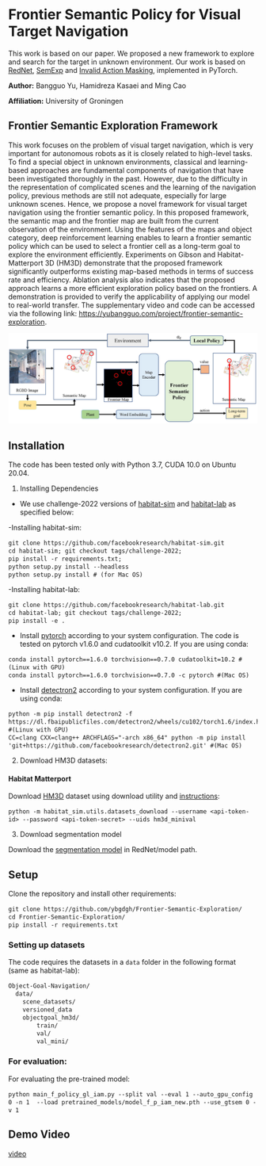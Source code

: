 # Frontier Semantic Policy for Visual Target Navigation

This work is based on our paper. We proposed a new framework to explore and search for the target in unknown environment. Our work is based on [RedNet](https://github.com/JindongJiang/RedNet),   [SemExp](https://github.com/devendrachaplot/Object-Goal-Navigation) and [Invalid Action Masking](https://github.com/neurips2020submission/invalid-action-masking), implemented in PyTorch.

**Author:** Bangguo Yu, Hamidreza Kasaei and Ming Cao

**Affiliation:** University of Groningen

## Frontier Semantic Exploration Framework

This work focuses on the problem of visual target navigation, which is very important for autonomous robots
as it is closely related to high-level tasks. To find a special object in unknown environments, classical and learning-based approaches are fundamental components of navigation that have been investigated thoroughly in the past. However, due to the difficulty in the representation of complicated scenes
and the learning of the navigation policy, previous methods are still not adequate, especially for large unknown scenes. Hence, we propose a novel framework for visual target navigation using the frontier semantic policy. In this proposed framework, the semantic map and the frontier map are built from the
current observation of the environment. Using the features of the maps and object category, deep reinforcement learning enables to learn a frontier semantic policy which can be used to select a frontier cell as a long-term goal to explore the environment efficiently. Experiments on Gibson and Habitat-
Matterport 3D (HM3D) demonstrate that the proposed framework significantly outperforms existing map-based methods in terms of success rate and efficiency. Ablation analysis also indicates that the proposed approach learns a more efficient exploration policy based on the frontiers. A demonstration is provided to verify the applicability of applying our model to real-world transfer. The supplementary video and code can be accessed via the following link: https://yubangguo.com/project/frontier-semantic-exploration.

![image-20200706200822807](img/system.jpg)

<!-- ## Requirements

- Ubuntu 20.04
- Python 3.7
- [habitat-lab](https://github.com/facebookresearch/habitat-lab) -->

## Installation

The code has been tested only with Python 3.7, CUDA 10.0 on Ubuntu 20.04.

1. Installing Dependencies
- We use challenge-2022 versions of [habitat-sim](https://github.com/facebookresearch/habitat-sim) and [habitat-lab](https://github.com/facebookresearch/habitat-lab) as specified below:

-Installing habitat-sim:
```
git clone https://github.com/facebookresearch/habitat-sim.git
cd habitat-sim; git checkout tags/challenge-2022; 
pip install -r requirements.txt; 
python setup.py install --headless
python setup.py install # (for Mac OS)
```

-Installing habitat-lab:
```
git clone https://github.com/facebookresearch/habitat-lab.git
cd habitat-lab; git checkout tags/challenge-2022; 
pip install -e .
```

- Install [pytorch](https://pytorch.org/) according to your system configuration. The code is tested on pytorch v1.6.0 and cudatoolkit v10.2. If you are using conda:
```
conda install pytorch==1.6.0 torchvision==0.7.0 cudatoolkit=10.2 #(Linux with GPU)
conda install pytorch==1.6.0 torchvision==0.7.0 -c pytorch #(Mac OS)
```

- Install [detectron2](https://github.com/facebookresearch/detectron2/) according to your system configuration. If you are using conda:
```
python -m pip install detectron2 -f https://dl.fbaipublicfiles.com/detectron2/wheels/cu102/torch1.6/index.html #(Linux with GPU)
CC=clang CXX=clang++ ARCHFLAGS="-arch x86_64" python -m pip install 'git+https://github.com/facebookresearch/detectron2.git' #(Mac OS)
```

2. Download HM3D datasets:

#### Habitat Matterport
Download [HM3D](https://aihabitat.org/datasets/hm3d/) dataset using download utility and [instructions](https://github.com/facebookresearch/habitat-sim/blob/089f6a41474f5470ca10222197c23693eef3a001/datasets/HM3D.md):
```
python -m habitat_sim.utils.datasets_download --username <api-token-id> --password <api-token-secret> --uids hm3d_minival
```

3. Download segmentation model

Download the [segmentation model](https://drive.google.com/file/d/1U0dS44DIPZ22nTjw0RfO431zV-lMPcvv/view?usp=share_link) in RedNet/model path.


## Setup
Clone the repository and install other requirements:
```
git clone https://github.com/ybgdgh/Frontier-Semantic-Exploration/
cd Frontier-Semantic-Exploration/
pip install -r requirements.txt
```

### Setting up datasets
The code requires the datasets in a `data` folder in the following format (same as habitat-lab):
```
Object-Goal-Navigation/
  data/
    scene_datasets/
    versioned_data
    objectgoal_hm3d/
        train/
        val/
        val_mini/
```


### For evaluation: 
For evaluating the pre-trained model:
```
python main_f_policy_gl_iam.py --split val --eval 1 --auto_gpu_config 0 -n 1  --load pretrained_models/model_f_p_iam_new.pth --use_gtsem 0 -v 1
```


## Demo Video

[video](https://yubangguo.com/project/frontier-semantic-exploration)